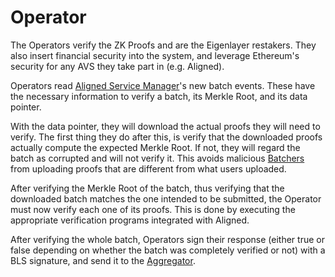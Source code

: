 # Operator

The Operators verify the ZK Proofs and are the Eigenlayer restakers. They also insert financial security into the system, and leverage Ethereum's security for any AVS they take part in (e.g. Aligned).

Operators read [Aligned Service Manager](./3_service_manager_contract.md)'s new batch events. These have the necessary information to verify a batch, its Merkle Root, and its data pointer. 

With the data pointer, they will download the actual proofs they will need to verify. The first thing they do after this, is verify that the downloaded proofs actually compute the expected Merkle Root. If not, they will regard the batch as corrupted and will not verify it. This avoids malicious [Batchers](./1_batcher.md) from uploading proofs that are different from what users uploaded.

After verifying the Merkle Root of the batch, thus verifying that the downloaded batch matches the one intended to be submitted, the Operator must now verify each one of its proofs. This is done by executing the appropriate verification programs integrated with Aligned.

After verifying the whole batch, Operators sign their response (either true or false depending on whether the batch was completely verified or not) with a BLS signature, and send it to the [Aggregator](./5_aggregator.md).
